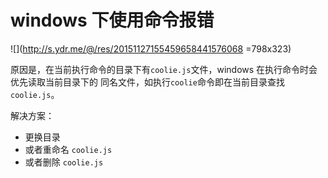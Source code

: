 # windows 下使用命令报错

![](http://s.ydr.me/@/res/20151127155459658441576068 =798x323)

原因是，在当前执行命令的目录下有`coolie.js`文件，windows 在执行命令时会优先读取当前目录下的
同名文件，如执行`coolie`命令即在当前目录查找`coolie.js`。

解决方案：

- 更换目录
- 或者重命名 `coolie.js`
- 或者删除 `coolie.js`



